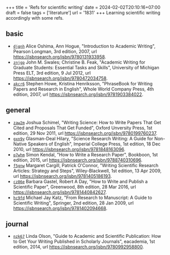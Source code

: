 +++
title = 'Refs for scientific writing'
date = 2024-02-02T20:10:16+07:00
draft = false
tags = ['literature']
url = '1831'
+++
Learning scientific writing accordingly with some refs.
<!--more-->


## basic
+ [`djqnh`](https://osf.io/djqnh) Alice Oshima, Ann Hogue, "Introduction to Academic Writing", Pearson Longman, 3rd edition, 2007, url https://isbnsearch.org/isbn/9780131933958.
+ [`znjgp`](https://osf.io/znjgp) John M. Swales; Christine B. Feak, "Academic Writing for Graduate Students: Essential Tasks and Skills", University of Michigan Press ELT, 3rd edition, 9 Jul 2012, url https://isbnsearch.org/isbn/9780472034758.
+ [`akcr6`](https://osf.io/akcr6) Stephen Howe, Kristina Henriksson, "PhraseBook for Writing Papers and Research in English", Whole World Company Press, 4th edition, 2007, url https://isbnsearch.org/isbn/9781903384022.


## general
+ [`zaw2m`](https://osf.io/zaw2m) Joshua Schimel, "Writing Science: How to Write Papers That Get Cited and Proposals That Get Funded", Oxford Unversity Press, 1st edition, 29 Nov 2011, url https://isbnsearch.org/isbn/9780199760237.
+ [`gxn9y`](https://osf.io/gxn9y) Glasman-Deal Hilary, "Science Research Writing: A Guide for Non-Native Speakers of English", Imperial College Press, 1st edition, 18 Dec 2010, url https://isbnsearch.org/isbn/9781848163096.
+ [`p7whm`](https://osf.io/p7whm) Simon Kendal, "How to Write a Research Paper", Bookboon, 1st edition, 2015, url https://isbnsearch.org/isbn/9788740310696.
+ [`f5gnw`](https://osf.io/f5gnw) Margaret Cargill, Patrick O'Connor, "Writing Scientific Research Articles: Strategy and Steps", Wiley-Blackwell, 1st edition, 13 Apr 2009, url https://isbnsearch.org/isbn/9781405186193.
+ [`cz86e`](https://osf.io/cz86e) Barbara Gastel, Robert A Day, "How to Write and Publish a Scientific Paper", Greenwood, 8th edition, 28 Mar 2016, url https://isbnsearch.org/isbn/9781440842627.
+ [`hc9fd`](https://osf.io/hc9fd) Michael Jay Katz, "From Research to Manuscript: A Guide to Scientific Writing", Springer, 2nd edition, 28 Jan 2009, url https://isbnsearch.org/isbn/9781402094668.


## journal
+ [`nzk67`](https://osf.io/nzk67) Linda Olson, "Guide to Academic and Scientific Publication: How to Get Your Writing Published in Scholarly Journals", eacademia, 1st edition, 2014, url https://isbnsearch.org/isbn/9780992958800.
